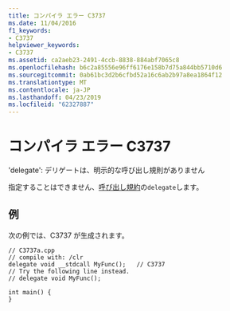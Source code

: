 ```yaml
---
title: コンパイラ エラー C3737
ms.date: 11/04/2016
f1_keywords:
- C3737
helpviewer_keywords:
- C3737
ms.assetid: ca2aeb23-2491-4ccb-8838-884abf7065c8
ms.openlocfilehash: b6c2a85556e96ff6176e158b7d75a844bb5710d6
ms.sourcegitcommit: 0ab61bc3d2b6cfbd52a16c6ab2b97a8ea1864f12
ms.translationtype: MT
ms.contentlocale: ja-JP
ms.lasthandoff: 04/23/2019
ms.locfileid: "62327887"
---
```

# <a name="compiler-error-c3737"></a>コンパイラ エラー C3737

'delegate': デリゲートは、明示的な呼び出し規則がありません

指定することはできません、[呼び出し規約](../../cpp/calling-conventions.md)の`delegate`します。

## <a name="example"></a>例

次の例では、C3737 が生成されます。

```
// C3737a.cpp
// compile with: /clr
delegate void __stdcall MyFunc();   // C3737
// Try the following line instead.
// delegate void MyFunc();

int main() {
}
```
